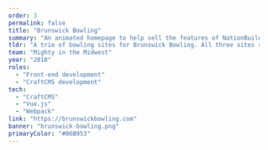 ```yaml
---
order: 3
permalink: false
title: "Brunswick Bowling"
summary: "An animated homepage to help sell the features of NationBuilder as a full integrated system."
tldr: "A trio of bowling sites for Brunswick Bowling. All three sites run off the same templates"
team: "Mighty in the Midwest"
year: "2018"
roles:
  - "Front-end development"
  - "CraftCMS development"
tech:
  - "CraftCMS"
  - "Vue.js"
  - "Webpack"
link: "https://brunswickbowling.com"
banner: "brunswick-bowling.png"
primaryColor: "#06B953"
---
```

